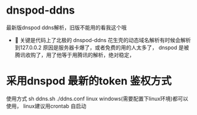# dnspod-ddns
最新版dnspod ddns解析，旧版不能用的看我这个哦
- 👀 关键是代码上了北极的
dnspod-ddns 花生壳的动态域名解析有时候会解析到127.0.0.2 原因是服务器卡爆了，或者免费的用的人太多了，
dnspod 是被腾讯收购了，用了他等于用腾讯的解析，绝对稳定，
# 采用dnspod 最新的token 鉴权方式
使用方式 sh ddns.sh ./ddns.conf
linux windows(需要配置下linux环境)都可以使用，
linux建议用crontab 自启动
